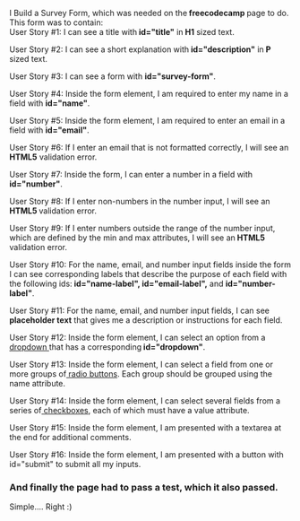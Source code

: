 I Build a Survey Form, which was needed on the<strong> freecodecamp </strong>page to do.
This form was to contain:<br>
User Story #1: I can see a title with<strong> id="title"</strong> in<strong> H1</strong> sized text.

User Story #2: I can see a short explanation with<strong> id="description"</strong> in<strong> P </strong>sized text.

User Story #3: I can see a form with <strong>id="survey-form"</strong>.

User Story #4: Inside the form element, I am required to enter my name in a field with <strong> id="name"</strong>.

User Story #5: Inside the form element, I am required to enter an email in a field with <strong>id="email"</strong>.

User Story #6: If I enter an email that is not formatted correctly, I will see an <strong>HTML5</strong> validation error.

User Story #7: Inside the form, I can enter a number in a field with<strong> id="number"</strong>.

User Story #8: If I enter non-numbers in the number input, I will see an <strong>HTML5 </strong>validation error.

User Story #9: If I enter numbers outside the range of the number input, which are defined by the min and max attributes, I will see an<strong> HTML5</strong> validation error.

User Story #10: For the name, email, and number input fields inside the form I can see corresponding labels that describe the purpose of each field with the following ids:<strong> id="name-label", id="email-label",</strong> and <strong> id="number-label"</strong>.

User Story #11: For the name, email, and number input fields, I can see<strong> placeholder text</strong> that gives me a description or instructions for each field.

User Story #12: Inside the form element, I can select an option from a<u> dropdown </u>that has a corresponding<strong> id="dropdown"</strong>.

User Story #13: Inside the form element, I can select a field from one or more groups of<u> radio buttons</u>. Each group should be grouped using the name attribute.

User Story #14: Inside the form element, I can select several fields from a series of<u> checkboxes</u>, each of which must have a value attribute.

User Story #15: Inside the form element, I am presented with a textarea at the end for additional comments.

User Story #16: Inside the form element, I am presented with a button with id="submit" to submit all my inputs.
<h3>And finally the page had to pass a test, which it also passed.</h3>
Simple.... Right :)
